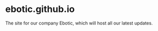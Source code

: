 ebotic.github.io
================

The site for our company Ebotic, which will host all our latest updates.
